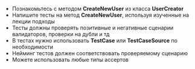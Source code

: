 - Познакомьтесь с методом  **CreateNewUser** из класса **UserCreator**
- Напишите тесты на метод **CreateNewUser**, используя изученные на лекции подходы
- Тесты должны проверять позитивные и негативные сценарии валидаторов, проверки на дубли и тд
- В тестах нужно использовать **TestCase** или **TestCaseSource** по необходимости
- Нейминг тестов должен соответствовать проверяемому сценарию
- Можете использовать любые типы ассертов